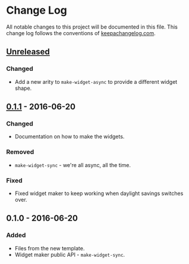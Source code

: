 # Change Log
All notable changes to this project will be documented in this file. This change log follows the conventions of [keepachangelog.com](http://keepachangelog.com/).

## [Unreleased]
### Changed
- Add a new arity to `make-widget-async` to provide a different widget shape.

## [0.1.1] - 2016-06-20
### Changed
- Documentation on how to make the widgets.

### Removed
- `make-widget-sync` - we're all async, all the time.

### Fixed
- Fixed widget maker to keep working when daylight savings switches over.

## 0.1.0 - 2016-06-20
### Added
- Files from the new template.
- Widget maker public API - `make-widget-sync`.

[Unreleased]: https://github.com/your-name/weezyton/compare/0.1.1...HEAD
[0.1.1]: https://github.com/your-name/weezyton/compare/0.1.0...0.1.1
